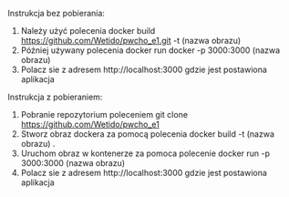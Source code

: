 
Instrukcja bez pobierania:
1. Należy użyć polecenia docker build https://github.com/Wetido/pwcho_e1.git -t (nazwa obrazu)
2. Później używany polecenia docker run docker -p 3000:3000 (nazwa obrazu)
3. Polacz sie z adresem http://localhost:3000 gdzie jest postawiona aplikacja



Instrukcja z pobieraniem:
1. Pobranie repozytorium poleceniem git clone https://github.com/Wetido/pwcho_e1
1. Stworz obraz dockera za pomocą polecenia docker build -t (nazwa obrazu) .
2. Uruchom obraz w kontenerze za pomoca polecenie docker run -p 3000:3000 (nazwa obrazu)
3. Polacz sie z adresem http://localhost:3000 gdzie jest postawiona aplikacja

